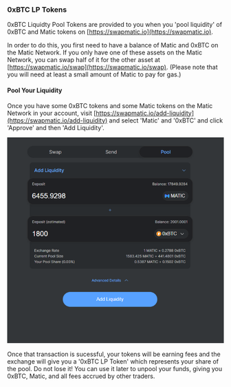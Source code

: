### 0xBTC LP Tokens

0xBTC Liquidty Pool Tokens are provided to you when you 'pool liquidity' of 0xBTC and Matic tokens on [https://swapmatic.io](https://swapmatic.io).

In order to do this, you first need to have a balance of Matic and 0xBTC on the Matic Network.   If you only have one of these assets on the Matic Network, you can swap half of it for the other asset at [https://swapmatic.io/swap](https://swapmatic.io/swap).  (Please note that you will need at least a small amount of Matic to pay for gas.)

#### Pool Your Liquidity

Once you have some 0xBTC tokens and some Matic tokens on the Matic Network in your account, visit [https://swapmatic.io/add-liquidity](https://swapmatic.io/add-liquidity) and select 'Matic' and '0xBTC' and click 'Approve' and then 'Add Liquidity'.  


![PoolLiquidity](/documents/img/pool-liquidity.png)


Once that transaction is sucessful, your tokens will be earning fees and the exchange will give you a '0xBTC LP Token' which represents your share of the pool.  Do not lose it!  You can use it later to unpool your funds, giving you 0xBTC, Matic, and all fees accrued by other traders.  
